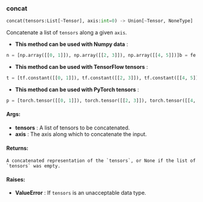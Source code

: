 

### concat
```python
concat(tensors:List[~Tensor], axis:int=0) -> Union[~Tensor, NoneType]
```
Concatenate a list of `tensors` along a given `axis`.
* **This method can be used with Numpy data** : 
```python
n = [np.array([[0, 1]]), np.array([[2, 3]]), np.array([[4, 5]])]b = fe.backend.concat(n, axis=0)  # [[0, 1], [2, 3], [4, 5]]b = fe.backend.concat(n, axis=1)  # [[0, 1, 2, 3, 4, 5]]
```
* **This method can be used with TensorFlow tensors** : 
```python
t = [tf.constant([[0, 1]]), tf.constant([[2, 3]]), tf.constant([[4, 5]])]b = fe.backend.concat(t, axis=0)  # [[0, 1], [2, 3], [4, 5]]b = fe.backend.concat(t, axis=1)  # [[0, 1, 2, 3, 4, 5]]
```
* **This method can be used with PyTorch tensors** : 
```python
p = [torch.tensor([[0, 1]]), torch.tensor([[2, 3]]), torch.tensor([[4, 5]])]b = fe.backend.concat(p, axis=0)  # [[0, 1], [2, 3], [4, 5]]b = fe.backend.concat(p, axis=1)  # [[0, 1, 2, 3, 4, 5]]
```

#### Args:

* **tensors** :  A list of tensors to be concatenated.
* **axis** :  The axis along which to concatenate the input.

#### Returns:
    A concatenated representation of the `tensors`, or None if the list of `tensors` was empty.

#### Raises:

* **ValueError** :  If `tensors` is an unacceptable data type.